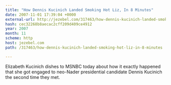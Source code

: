 ```yaml
---
title: "How Dennis Kucinich Landed Smoking Hot Liz, In 8 Minutes"
date: 2007-11-01 17:39:04 +0000
external-url: http://jezebel.com/317463/how-dennis-kucinich-landed-smoking-hot-liz-in-8-minutes
hash: cec32268b8aecac2cff209d409ce4912
year: 2007
month: 11
scheme: http
host: jezebel.com
path: /317463/how-dennis-kucinich-landed-smoking-hot-liz-in-8-minutes

---
```


Elizabeth Kucinich dishes to MSNBC today about how it exactly happened that she got engaged to neo-Nader presidential candidate Dennis Kucinich the second time they met.
